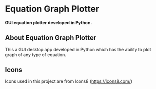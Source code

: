 # Equation Graph Plotter
#### GUI equation plotter developed in Python.

## About Equation Graph Plotter
This a GUI desktop app developed in Python which has the ability to plot graph of any type of equation.

## Icons
Icons used in this project are from Icons8 (https://icons8.com/)
